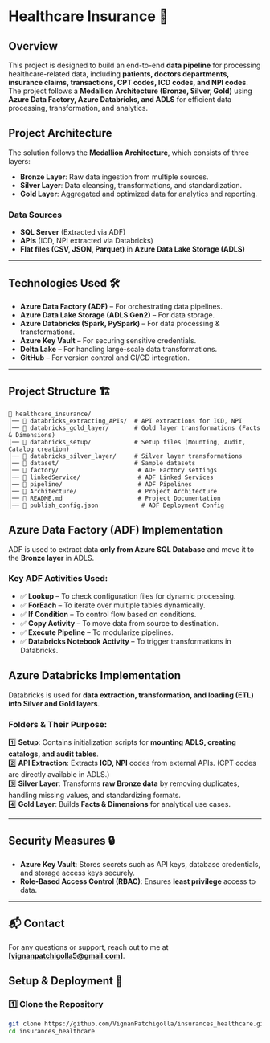 # Healthcare Insurance 🚀

## Overview  
This project is designed to build an end-to-end **data pipeline** for processing healthcare-related data, including **patients, doctors departments, insurance claims, transactions, CPT codes, ICD codes, and NPI codes**. The project follows a **Medallion Architecture (Bronze, Silver, Gold)** using **Azure Data Factory, Azure Databricks, and ADLS** for efficient data processing, transformation, and analytics.  

## Project Architecture  
The solution follows the **Medallion Architecture**, which consists of three layers:  

- **Bronze Layer**: Raw data ingestion from multiple sources.  
- **Silver Layer**: Data cleansing, transformations, and standardization.  
- **Gold Layer**: Aggregated and optimized data for analytics and reporting.  

### Data Sources  
- **SQL Server** (Extracted via ADF)  
- **APIs** (ICD, NPI extracted via Databricks)  
- **Flat files (CSV, JSON, Parquet)** in **Azure Data Lake Storage (ADLS)**  

---

## Technologies Used 🛠️  
- **Azure Data Factory (ADF)** – For orchestrating data pipelines.  
- **Azure Data Lake Storage (ADLS Gen2)** – For data storage.  
- **Azure Databricks (Spark, PySpark)** – For data processing & transformations.  
- **Azure Key Vault** – For securing sensitive credentials.  
- **Delta Lake** – For handling large-scale data transformations.  
- **GitHub** – For version control and CI/CD integration.  

---

## Project Structure 🏗️  

```plaintext
📂 healthcare_insurance/
│── 📂 databricks_extracting_APIs/  # API extractions for ICD, NPI
│── 📂 databricks_gold_layer/       # Gold layer transformations (Facts & Dimensions)
│── 📂 databricks_setup/            # Setup files (Mounting, Audit, Catalog creation)
│── 📂 databricks_silver_layer/     # Silver layer transformations
│── 📂 dataset/                     # Sample datasets
│── 📂 factory/                      # ADF Factory settings
│── 📂 linkedService/                # ADF Linked Services
│── 📂 pipeline/                     # ADF Pipelines
│── 📜 Architecture/                 # Project Architecture
│── 📜 README.md                     # Project Documentation
│── 📜 publish_config.json            # ADF Deployment Config
```

## Azure Data Factory (ADF) Implementation  
ADF is used to extract data **only from Azure SQL Database** and move it to the **Bronze layer** in ADLS.  

### Key ADF Activities Used:  
- ✅ **Lookup** – To check configuration files for dynamic processing.  
- ✅ **ForEach** – To iterate over multiple tables dynamically.  
- ✅ **If Condition** – To control flow based on conditions.  
- ✅ **Copy Activity** – To move data from source to destination.  
- ✅ **Execute Pipeline** – To modularize pipelines.  
- ✅ **Databricks Notebook Activity** – To trigger transformations in Databricks.  

## Azure Databricks Implementation  
Databricks is used for **data extraction, transformation, and loading (ETL) into Silver and Gold layers**.  

### Folders & Their Purpose:  
1️⃣ **Setup**: Contains initialization scripts for **mounting ADLS, creating catalogs, and audit tables**.  
2️⃣ **API Extraction**: Extracts **ICD, NPI** codes from external APIs. (CPT codes are directly available in ADLS.)  
3️⃣ **Silver Layer**: Transforms **raw Bronze data** by removing duplicates, handling missing values, and standardizing formats.  
4️⃣ **Gold Layer**: Builds **Facts & Dimensions** for analytical use cases.  

---

## Security Measures 🔒  
- **Azure Key Vault**: Stores secrets such as API keys, database credentials, and storage access keys securely.  
- **Role-Based Access Control (RBAC)**: Ensures **least privilege** access to data.  

---

## 📬 Contact
For any questions or support, reach out to me at **[vignanpatchigolla5@gmail.com]**.

## Setup & Deployment 🚀  

### 1️⃣ Clone the Repository  
```sh
git clone https://github.com/VignanPatchigolla/insurances_healthcare.git
cd insurances_healthcare
